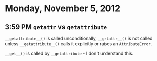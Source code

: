 # Monday, November 5, 2012

## 3:59 PM `getattr` vs `getattribute`

`__getattribute__()` is called unconditionally, `__getattr__()` is not called unless `__getattribute__()` calls it explicitly or raises an `AttributeError`. 

`__get__()` is called by `__getattribute` - I don't understand this.
